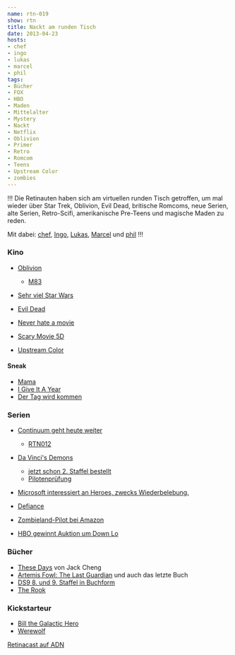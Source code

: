 ```yaml
---
name: rtn-019
show: rtn
title: Nackt am runden Tisch
date: 2013-04-23
hosts:
- chef
- ingo
- lukas
- marcel
- phil
tags:
- Bücher
- FOX
- HBO
- Maden
- Mittelalter
- Mystery
- Nackt
- Netflix
- Oblivion
- Primer
- Retro
- Romcom
- Teens
- Upstream Color
- zombies
---
```

!!!
Die Retinauten haben sich am virtuellen runden Tisch getroffen, um mal wieder über Star Trek, Oblivion, Evil Dead, britische Romcoms, neue Serien, alte Serien, Retro-Scifi, amerikanische Pre-Teens und magische Maden zu reden.

Mit dabei: [chef](https://twitter.com/grischder), [Ingo](https://twitter.com/ingoebel), [Lukas](https://twitter.com/blubser), [Marcel](https://twitter.com/xartas) und [phil](https://twitter.com/philgrooves)
!!!

### Kino

- [Oblivion](http://www.imdb.com/title/tt1483013)
  - [M83](http://en.wikipedia.org/wiki/M83_(band))

- [Sehr viel Star Wars](http://www.robots-and-dragons.de/artikel/star-wars-2015-jedes-jahr-ein-neuer-film)
- [Evil Dead](http://www.imdb.com/title/tt1288558)
- [Never hate a movie](http://badassdigest.com/2011/11/03/film-crit-hulk-smash-never-hate-a-movie/)
- [Scary Movie 5D](http://www.imdb.com/title/tt0795461)
- [Upstream Color](http://www.imdb.com/title/tt2084989)

#### Sneak

- [Mama](http://www.imdb.com/title/tt2023587/)
- [I Give It A Year](http://www.imdb.com/title/tt2244901)
- [Der Tag wird kommen](http://www.imdb.com/title/tt2008562)

### Serien

- [Continuum geht heute weiter](http://de.wikipedia.org/wiki/Continuum_(Fernsehserie))
  - [RTN012](https://secure.retinacast.de/rtn012-podcasten-im-futur-ii/)

- [Da Vinci's Demons](http://en.wikipedia.org/wiki/Da_Vinci's_Demons)
  - [jetzt schon 2. Staffel bestellt](http://www.robots-and-dragons.de/artikel/da-vincis-demons-bekommt-zweite-staffel)
  - [Pilotenprüfung](https://secure.retinacast.de/rtc-pp24-da-vincis-demons/)

- [Microsoft interessiert an Heroes, zwecks Wiederbelebung.](http://www.polygon.com/2013/4/17/4235894/microsoft-heroes-revival-xbox-original-content)
- [Defiance](http://en.wikipedia.org/wiki/Defiance_(TV_series))
- [Zombieland-Pilot bei Amazon](http://www.amazon.com/gp/product/B00CE18P0K)
- [HBO gewinnt Auktion um Down Lo](http://www.vibe.com/article/john-legend-sells-down-lo-drama-hbo)

### Bücher

- [These Days](http://www.amazon.de/These-Days-Novel-Jack-Cheng/dp/1482692414) von Jack Cheng
- [Artemis Fowl: The Last Guardian](http://www.amazon.de/Artemis-Fowl-Last-Guardian-Colfer/dp/0141344334/ref=sr_1_1?s=books-intl-de&ie=UTF8&qid=1366576410&sr=1-1&keywords=artemis+fowl+and+the+last+guardian) und auch das letzte Buch
- [DS9 8. und 9. Staffel in Buchform](http://de.memory-alpha.org/wiki/Star_Trek:_Deep_Space_Nine_(Romane))
- [The Rook](http://www.amazon.de/The-Rook-Novel-Daniel-OMalley/dp/0316098809)

### Kickstarteur

- [Bill the Galactic Hero](http://www.kickstarter.com/projects/alexcoxfilms/alex-cox-directs-bill-the-galactic-hero)
- [Werewolf](http://www.kickstarter.com/projects/maxtemkin/werewolf-0)

[Retinacast auf ADN](https://alpha.app.net/retinacast)
